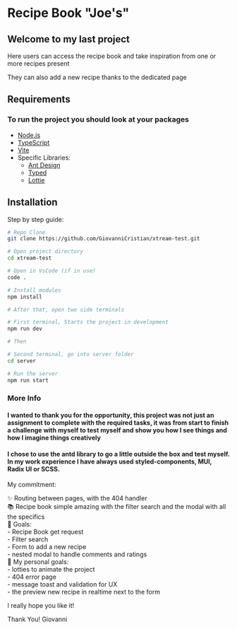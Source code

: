# Recipe Book "Joe's"

<h2>Welcome to my last project</h2>
<p>Here users can access the recipe book and take inspiration from one or more recipes present</p>
<p>They can also add a new recipe thanks to the dedicated page</p>

## Requirements

<h3>To run the project you should look at your packages</h3>

- [Node.js](https://nodejs.org/)
- [TypeScript](https://www.typescriptlang.org/)
- [Vite](https://vitejs.dev/)
- Specific Libraries:
  - [Ant Design](https://ant.design/)
  - [Typed](https://typed.js/)
  - [Lottie](https://airbnb.io/lottie/)

## Installation

Step by step guide:

```bash
# Repo Clone
git clone https://github.com/GiovanniCristian/xtream-test.git

# Open project directory
cd xtream-test

# Open in VsCode (if in use)
code .

# Install modules
npm install

# After that, open two side terminals

# First terminal, Starts the project in development
npm run dev

# Then

# Second terminal, go into server folder
cd server

# Run the server
npm run start

```

### More Info
<h4>I wanted to thank you for the opportunity, this project was not just an assignment to complete with the required tasks, it was from start to finish a challenge with myself to test myself and show you how I see things and how I imagine things creatively</h4>
<h4>I chose to use the antd library to go a little outside the box and test myself. In my work experience I have always used styled-components, MUI, Radix UI or SCSS.</h4>

My commitment:

<p align="left">✨ Routing between pages, with the 404 handler<br>📚 Recipe book simple amazing with the filter search and the modal with all the specifics<br>🎯 Goals: <br>- Recipe Book get request<br>- Filter search<br>- Form to add a new recipe<br>- nested modal to handle comments and ratings<br>🎲 My personal goals: <br>- lotties to animate the project<br>- 404 error page<br>- message toast and validation for UX<br>- the preview new recipe in realtime next to the form</p>

I really hope you like it!

Thank You!
Giovanni
